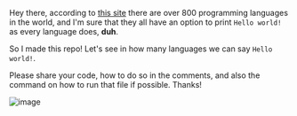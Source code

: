 Hey there, according to [this site](https://careerkarma.com/blog/how-many-coding-languages-are-there/#:~:text=How%20Many%20Computer%20Languages%20Are,languages%2C%20including%20esoteric%20coding%20languages) there are over 800 programming languages in the world,
and I'm sure that they all have an option to print `Hello world!` as every language does, **duh**.

So I made this repo! Let's see in how many languages we can say `Hello world!`.

Please share your code, how to do so in the comments, and also the command on how to run that file if possible. Thanks!

![image](https://storage.googleapis.com/replit/images/1599471085538_8e0302246c322f63522c614c72b59422.png)
